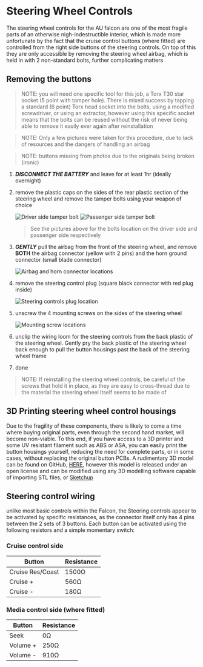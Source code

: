 <link rel="stylesheet" type="text/css" href="../../Common/overrides.css">

# Steering Wheel Controls

The steering wheel controls for the AU falcon are one of the most fragile parts of an otherwise nigh-indestructible interior, which is made more unfortunate by the fact that the cruise control buttons (where fitted) are controlled from the right side buttons of the steering controls. On top of this they are only accessible by removing the steering wheel airbag, which is held in with 2 non-standard bolts, further complicating matters

## Removing the buttons

> NOTE: you will need one specific tool for this job, a Torx T30 star socket (5 point with tamper hole). There is mixed success by tapping a standard (6 point) Torx head socket into the bolts, using a modified screwdriver, or using an extractor, however using this specific socket means that the bolts can be reused without the risk of never being able to remove it easily ever again after reinstallation

> NOTE: Only a few pictures were taken for this procedure, due to lack of resources and the dangers of handling an airbag

> NOTE: buttons missing from photos due to the originals being broken (ironic)

1. ***DISCONNECT THE BATTERY*** and leave for at least 1hr (ideally overnight)
1. remove the plastic caps on the sides of the rear plastic section of the steering wheel and remove the tamper bolts using your weapon of choice

    ![Driver side tamper bolt](./driver-tamper-bolt.jpg)
    ![Passenger side tamper bolt](./passenger-tamper-bolt.jpg)

    > See the pictures above for the bolts location on the driver side and passenger side respectively
1. ***GENTLY*** pull the airbag from the front of the steering wheel, and remove **BOTH** the airbag connector (yellow with 2 pins) and the horn ground connector (small blade connector)

    ![Airbag and horn connector locations](./airbag-horn-connectors.jpg)
1. remove the steering control plug (square black connector with red plug inside)

    ![Steering controls plug location](./controls-connector.jpg)
1. unscrew the 4 mounting screws on the sides of the steering wheel

    ![Mounting screw locations](./control-mount-screws.jpg)
1. unclip the wiring loom for the steering controls from the back plastic of the steering wheel. Gently pry the back plastic of the steering wheel back enough to pull the button housings past the back of the steering wheel frame <!--TODO add photo-->
1. done

> NOTE: If reinstalling the steering wheel controls, be careful of the screws that hold it in place, as they are easy to cross-thread due to the material the steering wheel itself seems to be made of

## 3D Printing steering wheel control housings
Due to the fragility of these components, there is likely to come a time where buying original parts, even through the second hand market, will become non-viable. To this end, if you have access to a 3D printer and some UV resistant filament such as ABS or ASA, you can easily print the button housings yourself, reducing the need for complete parts, or in some cases, without replacing the original button PCBs. A rudimentary 3D model can be found on GitHub, [HERE](https://github.com/digi-ron/AU-Falcon-Steering-Controls), however this model is released under an open license and can be modified using any 3D modelling software capable of importing STL files, or [Sketchup](https://www.sketchup.com/)

## Steering control wiring
unlike most basic controls within the Falcon, the Steering controls appear to be activated by specific resistances, as the connector itself only has 4 pins between the 2 sets of 3 buttons. Each button can be activated using the following resistors and a simple momentary switch:

### Cruise control side

| Button | Resistance |
| --- | --- |
| Cruise Res/Coast | 1500Ω |
| Cruise + | 560Ω |
| Cruise - | 180Ω |

### Media control side (where fitted)

| Button | Resistance |
| --- | --- |
| Seek | 0Ω |
| Volume + | 250Ω |
| Volume - | 910Ω |